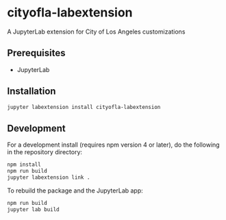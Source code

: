 # cityofla-labextension

A JupyterLab extension for City of Los Angeles customizations


## Prerequisites

* JupyterLab

## Installation

```bash
jupyter labextension install cityofla-labextension
```

## Development

For a development install (requires npm version 4 or later), do the following in the repository directory:

```bash
npm install
npm run build
jupyter labextension link .
```

To rebuild the package and the JupyterLab app:

```bash
npm run build
jupyter lab build
```

